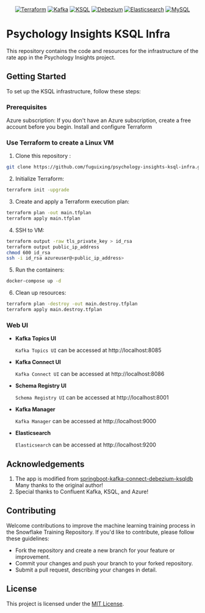 <p align="center">
  <a href="https://www.terraform.io/"><img src="https://img.shields.io/badge/Terraform-Infrastructure%20as%20Code-blue.svg" alt="Terraform"></a>
  <a href="https://kafka.apache.org/"><img src="https://img.shields.io/badge/Kafka-Distributed%20Streaming%20Platform-orange.svg" alt="Kafka"></a>
  <a href="https://ksqldb.io/"><img src="https://img.shields.io/badge/KSQL-Streaming%20SQL%20Engine-blue.svg" alt="KSQL"></a>
  <a href="https://debezium.io/"><img src="https://img.shields.io/badge/Debezium-Change%20Data%20Capture-brightgreen.svg" alt="Debezium"></a>
  <a href="https://www.elastic.co/"><img src="https://img.shields.io/badge/Elasticsearch-Distributed%20Search%20%26%20Analytics-yellow.svg" alt="Elasticsearch"></a>
  <a href="https://www.mysql.com/"><img src="https://img.shields.io/badge/MySQL-Relational%20Database-blue.svg" alt="MySQL"></a>
</p>

# Psychology Insights KSQL Infra

This repository contains the code and resources for the infrastructure of the rate app in the Psychology Insights project.

## Getting Started

To set up the KSQL infrastructure, follow these steps:

### Prerequisites

Azure subscription: If you don't have an Azure subscription, create a free account before you begin.
Install and configure Terraform

### Use Terraform to create a Linux VM

1. Clone this repository :
```bash
git clone https://github.com/fuguixing/psychology-insights-ksql-infra.git
```
2. Initialize Terraform:
```bash
terraform init -upgrade
```
3. Create and apply a Terraform execution plan:
```bash
terraform plan -out main.tfplan
terraform apply main.tfplan
```
4. SSH to VM:
```bash
terraform output -raw tls_private_key > id_rsa
terraform output public_ip_address
chmod 600 id_rsa 
ssh -i id_rsa azureuser@<public_ip_address>
```
5. Run the containers:
```bash
docker-compose up -d
```
6. Clean up resources:
```bash
terraform plan -destroy -out main.destroy.tfplan
terraform apply main.destroy.tfplan
```

### Web UI

- **Kafka Topics UI**

  `Kafka Topics UI` can be accessed at http://localhost:8085

- **Kafka Connect UI**

  `Kafka Connect UI` can be accessed at http://localhost:8086

- **Schema Registry UI**

  `Schema Registry UI` can be accessed at http://localhost:8001

- **Kafka Manager**

  `Kafka Manager` can be accessed at http://localhost:9000

- **Elasticsearch**

  `Elasticsearch` can be accessed at http://localhost:9200

## Acknowledgements

1. The app is modified from [springboot-kafka-connect-debezium-ksqldb](https://github.com/ivangfr/springboot-kafka-connect-debezium-ksqldb) Many thanks to the original author!
2. Special thanks to Confluent Kafka, KSQL, and Azure!

## Contributing

Welcome contributions to improve the machine learning training process in the Snowflake Training Repository. If you'd like to contribute, please follow these guidelines:

- Fork the repository and create a new branch for your feature or improvement.
- Commit your changes and push your branch to your forked repository.
- Submit a pull request, describing your changes in detail.

## License

This project is licensed under the [MIT License](LICENSE).